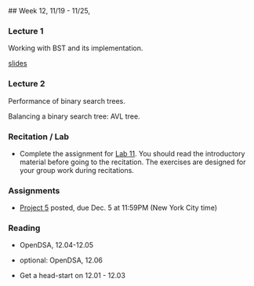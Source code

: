 <div class="week">

<div class="week_heading" markdown="1">
## Week 12, 11/19 - 11/25,
</div>

<div class="column_materials"  markdown="1">

### Lecture 1

Working with BST and its implementation.

[slides](slides/11-bst_2.html)

### Lecture 2

Performance of binary search trees.

Balancing a binary search tree: AVL tree.


### Recitation / Lab

- Complete the assignment for [Lab 11](labs/lab11). You should read the introductory material
before going to the recitation. The exercises are designed for your group work during recitations.


</div>

<div class="column_assign"  markdown="1">

### Assignments

- [Project 5](projects/project5.html) posted, due Dec. 5 at 11:59PM (New York City time)

### Reading

- OpenDSA, 12.04-12.05
- optional: OpenDSA, 12.06

- Get a head-start on 12.01 - 12.03

</div>
</div>
